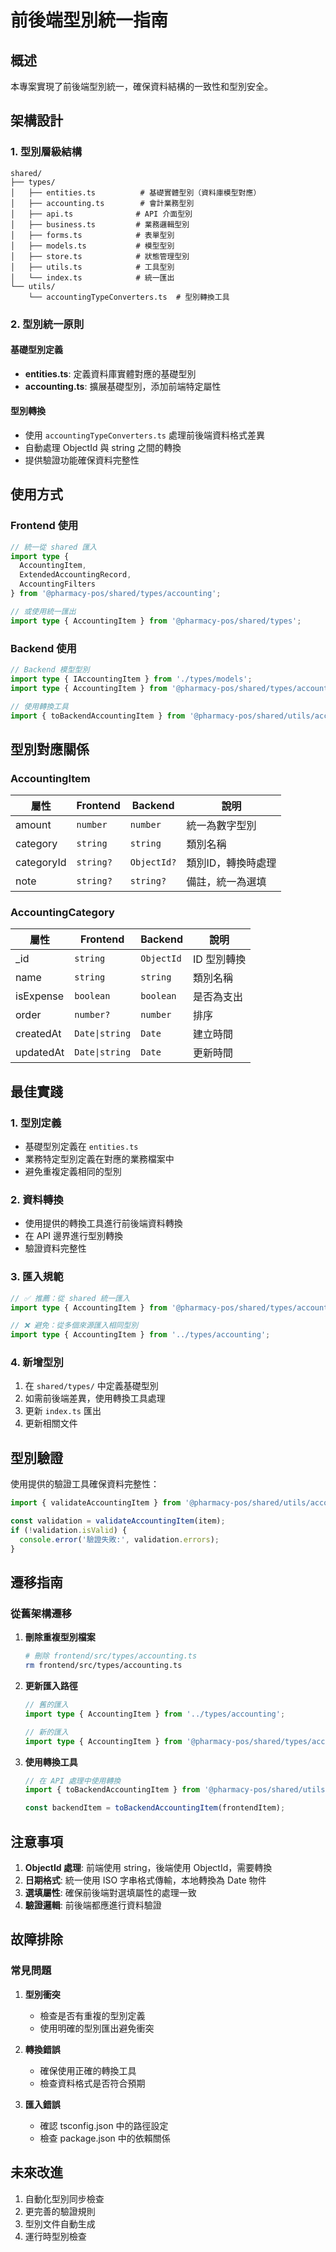 # 前後端型別統一指南

## 概述

本專案實現了前後端型別統一，確保資料結構的一致性和型別安全。

## 架構設計

### 1. 型別層級結構

```
shared/
├── types/
│   ├── entities.ts          # 基礎實體型別（資料庫模型對應）
│   ├── accounting.ts        # 會計業務型別
│   ├── api.ts              # API 介面型別
│   ├── business.ts         # 業務邏輯型別
│   ├── forms.ts            # 表單型別
│   ├── models.ts           # 模型型別
│   ├── store.ts            # 狀態管理型別
│   ├── utils.ts            # 工具型別
│   └── index.ts            # 統一匯出
└── utils/
    └── accountingTypeConverters.ts  # 型別轉換工具
```

### 2. 型別統一原則

#### 基礎型別定義
- **entities.ts**: 定義資料庫實體對應的基礎型別
- **accounting.ts**: 擴展基礎型別，添加前端特定屬性

#### 型別轉換
- 使用 `accountingTypeConverters.ts` 處理前後端資料格式差異
- 自動處理 ObjectId 與 string 之間的轉換
- 提供驗證功能確保資料完整性

## 使用方式

### Frontend 使用

```typescript
// 統一從 shared 匯入
import type { 
  AccountingItem, 
  ExtendedAccountingRecord,
  AccountingFilters 
} from '@pharmacy-pos/shared/types/accounting';

// 或使用統一匯出
import type { AccountingItem } from '@pharmacy-pos/shared/types';
```

### Backend 使用

```typescript
// Backend 模型型別
import type { IAccountingItem } from './types/models';
import type { AccountingItem } from '@pharmacy-pos/shared/types/accounting';

// 使用轉換工具
import { toBackendAccountingItem } from '@pharmacy-pos/shared/utils/accountingTypeConverters';
```

## 型別對應關係

### AccountingItem

| 屬性 | Frontend | Backend | 說明 |
|------|----------|---------|------|
| amount | `number` | `number` | 統一為數字型別 |
| category | `string` | `string` | 類別名稱 |
| categoryId | `string?` | `ObjectId?` | 類別ID，轉換時處理 |
| note | `string?` | `string?` | 備註，統一為選填 |

### AccountingCategory

| 屬性 | Frontend | Backend | 說明 |
|------|----------|---------|------|
| _id | `string` | `ObjectId` | ID 型別轉換 |
| name | `string` | `string` | 類別名稱 |
| isExpense | `boolean` | `boolean` | 是否為支出 |
| order | `number?` | `number` | 排序 |
| createdAt | `Date\|string` | `Date` | 建立時間 |
| updatedAt | `Date\|string` | `Date` | 更新時間 |

## 最佳實踐

### 1. 型別定義
- 基礎型別定義在 `entities.ts`
- 業務特定型別定義在對應的業務檔案中
- 避免重複定義相同的型別

### 2. 資料轉換
- 使用提供的轉換工具進行前後端資料轉換
- 在 API 邊界進行型別轉換
- 驗證資料完整性

### 3. 匯入規範
```typescript
// ✅ 推薦：從 shared 統一匯入
import type { AccountingItem } from '@pharmacy-pos/shared/types/accounting';

// ❌ 避免：從多個來源匯入相同型別
import type { AccountingItem } from '../types/accounting';
```

### 4. 新增型別
1. 在 `shared/types/` 中定義基礎型別
2. 如需前後端差異，使用轉換工具處理
3. 更新 `index.ts` 匯出
4. 更新相關文件

## 型別驗證

使用提供的驗證工具確保資料完整性：

```typescript
import { validateAccountingItem } from '@pharmacy-pos/shared/utils/accountingTypeConverters';

const validation = validateAccountingItem(item);
if (!validation.isValid) {
  console.error('驗證失敗:', validation.errors);
}
```

## 遷移指南

### 從舊架構遷移

1. **刪除重複型別檔案**
   ```bash
   # 刪除 frontend/src/types/accounting.ts
   rm frontend/src/types/accounting.ts
   ```

2. **更新匯入路徑**
   ```typescript
   // 舊的匯入
   import type { AccountingItem } from '../types/accounting';
   
   // 新的匯入
   import type { AccountingItem } from '@pharmacy-pos/shared/types/accounting';
   ```

3. **使用轉換工具**
   ```typescript
   // 在 API 處理中使用轉換
   import { toBackendAccountingItem } from '@pharmacy-pos/shared/utils/accountingTypeConverters';
   
   const backendItem = toBackendAccountingItem(frontendItem);
   ```

## 注意事項

1. **ObjectId 處理**: 前端使用 string，後端使用 ObjectId，需要轉換
2. **日期格式**: 統一使用 ISO 字串格式傳輸，本地轉換為 Date 物件
3. **選填屬性**: 確保前後端對選填屬性的處理一致
4. **驗證邏輯**: 前後端都應進行資料驗證

## 故障排除

### 常見問題

1. **型別衝突**
   - 檢查是否有重複的型別定義
   - 使用明確的型別匯出避免衝突

2. **轉換錯誤**
   - 確保使用正確的轉換工具
   - 檢查資料格式是否符合預期

3. **匯入錯誤**
   - 確認 tsconfig.json 中的路徑設定
   - 檢查 package.json 中的依賴關係

## 未來改進

1. 自動化型別同步檢查
2. 更完善的驗證規則
3. 型別文件自動生成
4. 運行時型別檢查